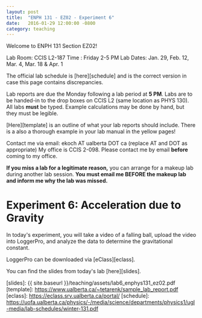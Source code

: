 ```yaml
---
layout: post
title:  "ENPH 131 - EZ02 - Experiment 6"
date:   2016-01-29 12:00:00 -0800
category: teaching
---
```


Welcome to ENPH 131 Section EZ02!

Lab Room: CCIS L2-187
Time : Friday 2-5 PM
Lab Dates: Jan. 29, Feb. 12, Mar. 4, Mar. 18 & Apr. 1

The official lab schedule is [here][schedule] and is the correct version in case this page contains discrepancies.

Lab reports are due the Monday following a lab period at **5 PM**. Labs are to be handed-in to the drop boxes on CCIS L2 (same location as PHYS 130). All labs **must** be typed. Example calculations may be done by hand, but they must be legible. 

[Here][template] is an outline of what your lab reports should include. There is a also a thorough example in your lab manual in the yellow pages!

Contact me via email: ekoch AT ualberta DOT ca (replace AT and DOT as appropriate)
My office is CCIS 2-098. Please contact me by email **before** coming to my office.

**If you miss a lab for a legitimate reason,** you can arrange for a makeup lab during another lab session. **You must email me BEFORE the makeup lab and inform me why the lab was missed.**

Experiment 6: Acceleration due to Gravity
=========================================

In today's experiment, you will take a video of a falling ball, upload the video into LoggerPro, and analyze the data to determine the gravitational constant.

LoggerPro can be downloaded via [eClass][eclass].

You can find the slides from today's lab [here][slides].


[slides]: {{ site.baseurl }}/teaching/assets/lab6_enphys131_ez02.pdf
[template]: https://www.ualberta.ca/~tetarenk/sample_lab_report.pdf
[eclass]: https://eclass.srv.ualberta.ca/portal/
[schedule]: https://uofa.ualberta.ca/physics/-/media/science/departments/physics1/ugl-media/lab-schedules/winter-131.pdf
